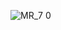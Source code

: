 
![MR_7 0](https://user-images.githubusercontent.com/51385738/163249834-e55853d5-cc12-4a87-92f5-4bddc8d037a3.png)

